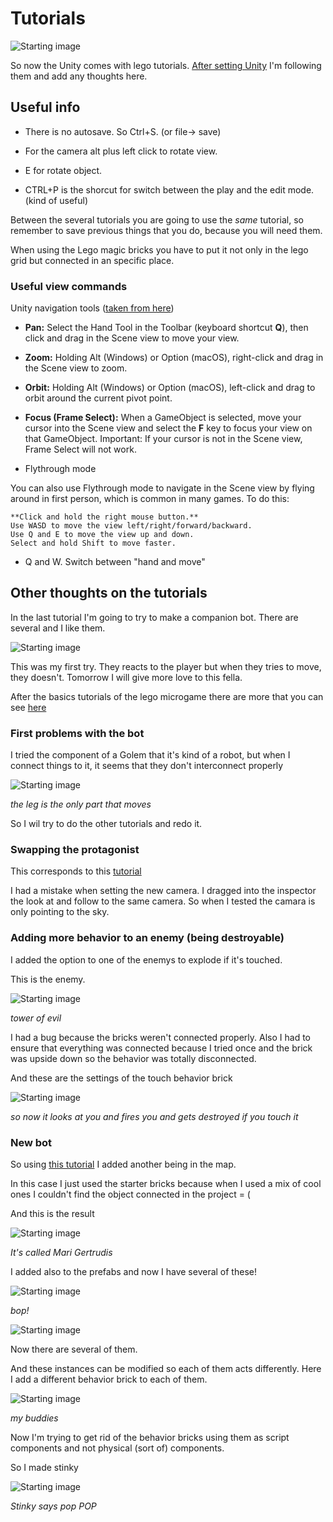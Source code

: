 # Tutorials

![Starting image](https://raw.githubusercontent.com/d-prieto/davidlearnsunity/main/Starting/images/Captura004.JPG)

So now the Unity comes with lego tutorials. [After setting Unity](Setting%20Unity.md) I'm following them and add any thoughts here.

## Useful info

* There is no autosave. So Ctrl+S. (or file-> save)

* For the camera alt plus left click to rotate view.

* E for rotate object.

* CTRL+P is the shorcut for switch between the play and the edit mode. (kind of useful)

Between the several tutorials you are going to use the _same_ tutorial, so remember to save previous things that you do, because you will need them.

When using the Lego magic bricks you have to put it not only in the lego grid but connected in an specific place.

### Useful view commands

Unity navigation tools ([taken from here](https://learn.unity.com/tutorial/creating-with-lego-tools#5f919faeedbc2a00222cd95b))

*    **Pan:** Select the Hand Tool in the Toolbar (keyboard shortcut **Q**), then click and drag in the Scene view to move your view.

*    **Zoom:** Holding Alt (Windows) or Option (macOS), right-click and drag in the Scene view to zoom.

*    **Orbit:** Holding Alt (Windows) or Option (macOS), left-click and drag to orbit around the current pivot point.

*    **Focus (Frame Select):** When a GameObject is selected, move your cursor into the Scene  view and select the **F** key to focus your view on that GameObject. Important: If your cursor is not in the Scene view, Frame Select will not work.


* Flythrough mode

You can also use Flythrough mode to navigate in the Scene view by flying around in first person, which is common in many games. To do this:

    **Click and hold the right mouse button.**
    Use WASD to move the view left/right/forward/backward.
    Use Q and E to move the view up and down.
    Select and hold Shift to move faster.

* Q and W. Switch between "hand and move"



## Other thoughts on the tutorials

In the last tutorial I'm going to try to make a companion bot. There are several and I like them.

![Starting image](https://raw.githubusercontent.com/d-prieto/davidlearnsunity/main/Starting/images/Captura005.JPG)

This was my first try. They reacts to the player but when they tries to move, they doesn't. Tomorrow I will give more love to this fella.

After the basics tutorials of the lego microgame there are more that you can see [here](https://learn.unity.com/project/lego-template?signup=true)

### First problems with the bot

I tried the component of a Golem that it's kind of a robot, but when I connect things to it, it seems that they don't interconnect properly

![Starting image](https://raw.githubusercontent.com/d-prieto/davidlearnsunity/main/Starting/images/Captura006.JPG)

_the leg is the only part that moves_

So I wil try to do the other tutorials and redo it.


### Swapping the protagonist

This corresponds to this [tutorial](https://learn.unity.com/tutorial/lego-r-mod-change-the-player-minifig)

I had a mistake when setting the new camera. I dragged into the inspector the look at and follow to the same camera. So when I tested the camara is only pointing to the sky.


### Adding more behavior to an enemy (being destroyable)

I added the option to one of the enemys to explode if it's touched.

This is the enemy.

![Starting image](https://raw.githubusercontent.com/d-prieto/davidlearnsunity/main/Starting/images/Captura007.JPG)

_tower of evil_

I had a bug because the bricks weren't connected properly. Also I had to ensure that everything was connected because I tried once and the brick was upside down so the behavior was totally disconnected.

And these are the settings of the touch behavior brick

![Starting image](https://raw.githubusercontent.com/d-prieto/davidlearnsunity/main/Starting/images/Captura008.JPG)

_so now it looks at you and fires you and gets destroyed if you touch it_


### New bot

So using [this tutorial](https://learn.unity.com/tutorial/lego-r-mod-build-your-own-enemy?uv=2019.4&projectId=5f3cfedbedbc2a002093abe3#5f3d0ca9edbc2a0020e35d17) I added another being in the map.

In this case I just used the starter bricks because when I used a mix of cool ones I couldn't find the object connected in the project = (

And this is the result

![Starting image](https://raw.githubusercontent.com/d-prieto/davidlearnsunity/main/Starting/images/Captura009.JPG)

_It's called Mari Gertrudis_

I added also to the prefabs and now I have several of these!

![Starting image](https://raw.githubusercontent.com/d-prieto/davidlearnsunity/main/Starting/images/Captura009b.JPG)

_bop!_

![Starting image](https://raw.githubusercontent.com/d-prieto/davidlearnsunity/main/Starting/images/Captura010.JPG)

Now there are several of them.

And these instances can be modified so each of them acts differently. Here I add a different behavior brick to each of them.

![Starting image](https://raw.githubusercontent.com/d-prieto/davidlearnsunity/main/Starting/images/Captura011.JPG)

_my buddies_

Now I'm trying to get rid of the behavior bricks using them as script components and not physical (sort of) components.

So I made stinky

![Starting image](https://raw.githubusercontent.com/d-prieto/davidlearnsunity/main/Starting/images/Captura012.JPG)

_Stinky says pop POP_
